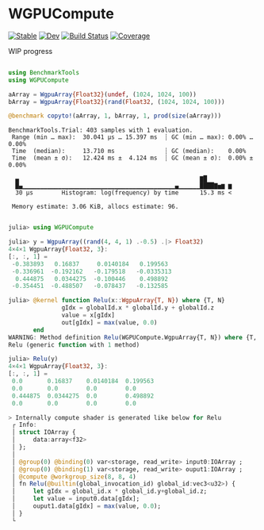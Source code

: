 # WGPUCompute

[![Stable](https://img.shields.io/badge/docs-stable-blue.svg)](https://arhik.github.io/WGPUCompute.jl/stable/)
[![Dev](https://img.shields.io/badge/docs-dev-blue.svg)](https://arhik.github.io/WGPUCompute.jl/dev/)
[![Build Status](https://github.com/arhik/WGPUCompute.jl/actions/workflows/CI.yml/badge.svg?branch=main)](https://github.com/arhik/WGPUCompute.jl/actions/workflows/CI.yml?query=branch%3Amain)
[![Coverage](https://codecov.io/gh/arhik/WGPUCompute.jl/branch/main/graph/badge.svg)](https://codecov.io/gh/arhik/WGPUCompute.jl)

WIP progress

```julia 

using BenchmarkTools 
using WGPUCompute

aArray = WgpuArray{Float32}(undef, (1024, 1024, 100)) 
bArray = WgpuArray{Float32}(rand(Float32, (1024, 1024, 100)))

@benchmark copyto!(aArray, 1, bArray, 1, prod(size(aArray)))

```
```
BenchmarkTools.Trial: 403 samples with 1 evaluation.
 Range (min … max):  30.041 μs … 15.397 ms  ┊ GC (min … max): 0.00% … 0.00%
 Time  (median):     13.710 ms              ┊ GC (median):    0.00%
 Time  (mean ± σ):   12.424 ms ±  4.124 ms  ┊ GC (mean ± σ):  0.00% ± 0.00%

  ▄                                                   ▇█
  █▄▁▁▁▁▁▁▁▁▁▁▁▁▁▁▁▁▁▁▁▁▁▁▁▁▁▁▁▁▁▁▁▁▁▁▁▁▁▁▁▁▁▁▁▄▁▁▁▁▁▁████▇▅▆ ▆
  30 μs        Histogram: log(frequency) by time      15.3 ms <

 Memory estimate: 3.06 KiB, allocs estimate: 96.
 ```


```julia

julia> using WGPUCompute

julia> y = WgpuArray((rand(4, 4, 1) .-0.5) .|> Float32)
4×4×1 WgpuArray{Float32, 3}:
[:, :, 1] =
 -0.383893   0.16837     0.0140184   0.199563
 -0.336961  -0.192162   -0.179518   -0.0335313
  0.444875   0.0344275  -0.100446    0.498892
 -0.354451  -0.488507   -0.078437   -0.132585

julia> @kernel function Relu(x::WgpuArray{T, N}) where {T, N}
               gIdx = globalId.x * globalId.y + globalId.z
               value = x[gIdx]
               out[gIdx] = max(value, 0.0)
       end
WARNING: Method definition Relu(WGPUCompute.WgpuArray{T, N}) where {T, N} in module Main at REPL[26]:1 overwritten on the same line.
Relu (generic function with 1 method)

julia> Relu(y)
4×4×1 WgpuArray{Float32, 3}:
[:, :, 1] =
 0.0       0.16837    0.0140184  0.199563
 0.0       0.0        0.0        0.0
 0.444875  0.0344275  0.0        0.498892
 0.0       0.0        0.0        0.0

> Internally compute shader is generated like below for Relu
 ┌ Info:
 │ struct IOArray {
 │     data:array<f32>
 │ };
 │
 │ @group(0) @binding(0) var<storage, read_write> input0:IOArray ;
 │ @group(0) @binding(1) var<storage, read_write> ouput1:IOArray ;
 │ @compute @workgroup_size(8, 8, 4)
 │ fn Relu(@builtin(global_invocation_id) global_id:vec3<u32>) {
 │     let gIdx = global_id.x * global_id.y+global_id.z;
 │     let value = input0.data[gIdx];
 │     ouput1.data[gIdx] = max(value, 0.0);
 │ }
 └

```
